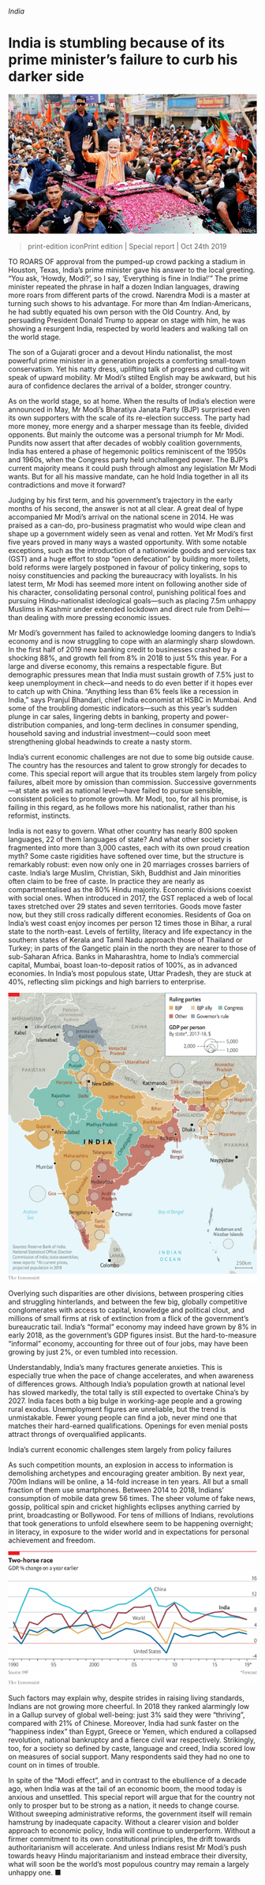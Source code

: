 ###### India

# India is stumbling because of its prime minister’s failure to curb his darker side 

![image](images/20191026_SRP025_0.jpg) 

> print-edition iconPrint edition | Special report | Oct 24th 2019 

TO ROARS OF approval from the pumped-up crowd packing a stadium in Houston, Texas, India’s prime minister gave his answer to the local greeting. “You ask, ‘Howdy, Modi?’, so I say, ‘Everything is fine in India!’” The prime minister repeated the phrase in half a dozen Indian languages, drawing more roars from different parts of the crowd. Narendra Modi is a master at turning such shows to his advantage. For more than 4m Indian-Americans, he had subtly equated his own person with the Old Country. And, by persuading President Donald Trump to appear on stage with him, he was showing a resurgent India, respected by world leaders and walking tall on the world stage. 

The son of a Gujarati grocer and a devout Hindu nationalist, the most powerful prime minister in a generation projects a comforting small-town conservatism. Yet his natty dress, uplifting talk of progress and cutting wit speak of upward mobility. Mr Modi’s stilted English may be awkward, but his aura of confidence declares the arrival of a bolder, stronger country. 

As on the world stage, so at home. When the results of India’s election were announced in May, Mr Modi’s Bharatiya Janata Party (BJP) surprised even its own supporters with the scale of its re-election success. The party had more money, more energy and a sharper message than its feeble, divided opponents. But mainly the outcome was a personal triumph for Mr Modi. Pundits now assert that after decades of wobbly coalition governments, India has entered a phase of hegemonic politics reminiscent of the 1950s and 1960s, when the Congress party held unchallenged power. The BJP’s current majority means it could push through almost any legislation Mr Modi wants. But for all his massive mandate, can he hold India together in all its contradictions and move it forward? 

Judging by his first term, and his government’s trajectory in the early months of his second, the answer is not at all clear. A great deal of hype accompanied Mr Modi’s arrival on the national scene in 2014. He was praised as a can-do, pro-business pragmatist who would wipe clean and shape up a government widely seen as venal and rotten. Yet Mr Modi’s first five years proved in many ways a wasted opportunity. With some notable exceptions, such as the introduction of a nationwide goods and services tax (GST) and a huge effort to stop “open defecation” by building more toilets, bold reforms were largely postponed in favour of policy tinkering, sops to noisy constituencies and packing the bureaucracy with loyalists. In his latest term, Mr Modi has seemed more intent on following another side of his character, consolidating personal control, punishing political foes and pursuing Hindu-nationalist ideological goals—such as placing 7.5m unhappy Muslims in Kashmir under extended lockdown and direct rule from Delhi—than dealing with more pressing economic issues. 

Mr Modi’s government has failed to acknowledge looming dangers to India’s economy and is now struggling to cope with an alarmingly sharp slowdown. In the first half of 2019 new banking credit to businesses crashed by a shocking 88%, and growth fell from 8% in 2018 to just 5% this year. For a large and diverse economy, this remains a respectable figure. But demographic pressures mean that India must sustain growth of 7.5% just to keep unemployment in check—and needs to do even better if it hopes ever to catch up with China. “Anything less than 6% feels like a recession in India,” says Pranjul Bhandari, chief India economist at HSBC in Mumbai. And some of the troubling domestic indicators—such as this year’s sudden plunge in car sales, lingering debts in banking, property and power-distribution companies, and long-term declines in consumer spending, household saving and industrial investment—could soon meet strengthening global headwinds to create a nasty storm. 

India’s current economic challenges are not due to some big outside cause. The country has the resources and talent to grow strongly for decades to come. This special report will argue that its troubles stem largely from policy failures, albeit more by omission than commission. Successive governments—at state as well as national level—have failed to pursue sensible, consistent policies to promote growth. Mr Modi, too, for all his promise, is failing in this regard, as he follows more his nationalist, rather than his reformist, instincts. 

India is not easy to govern. What other country has nearly 800 spoken languages, 22 of them languages of state? And what other society is fragmented into more than 3,000 castes, each with its own proud creation myth? Some caste rigidities have softened over time, but the structure is remarkably robust: even now only one in 20 marriages crosses barriers of caste. India’s large Muslim, Christian, Sikh, Buddhist and Jain minorities often claim to be free of caste. In practice they are nearly as compartmentalised as the 80% Hindu majority. Economic divisions coexist with social ones. When introduced in 2017, the GST replaced a web of local taxes stretched over 29 states and seven territories. Goods move faster now, but they still cross radically different economies. Residents of Goa on India’s west coast enjoy incomes per person 12 times those in Bihar, a rural state to the north-east. Levels of fertility, literacy and life expectancy in the southern states of Kerala and Tamil Nadu approach those of Thailand or Turkey; in parts of the Gangetic plain in the north they are nearer to those of sub-Saharan Africa. Banks in Maharashtra, home to India’s commercial capital, Mumbai, boast loan-to-deposit ratios of 100%, as in advanced economies. In India’s most populous state, Uttar Pradesh, they are stuck at 40%, reflecting slim pickings and high barriers to enterprise. 

![image](images/20191026_SRM929.png) 

Overlying such disparities are other divisions, between prospering cities and struggling hinterlands, and between the few big, globally competitive conglomerates with access to capital, knowledge and political clout, and millions of small firms at risk of extinction from a flick of the government’s bureaucratic tail. India’s “formal” economy may indeed have grown by 8% in early 2018, as the government’s GDP figures insist. But the hard-to-measure “informal” economy, accounting for three out of four jobs, may have been growing by just 2%, or even tumbled into recession. 

Understandably, India’s many fractures generate anxieties. This is especially true when the pace of change accelerates, and when awareness of differences grows. Although India’s population growth at national level has slowed markedly, the total tally is still expected to overtake China’s by 2027. India faces both a big bulge in working-age people and a growing rural exodus. Unemployment figures are unreliable, but the trend is unmistakable. Fewer young people can find a job, never mind one that matches their hard-earned qualifications. Openings for even menial posts attract throngs of overqualified applicants. 

India’s current economic challenges stem largely from policy failures 

As such competition mounts, an explosion in access to information is demolishing archetypes and encouraging greater ambition. By next year, 700m Indians will be online, a 14-fold increase in ten years. All but a small fraction of them use smartphones. Between 2014 to 2018, Indians’ consumption of mobile data grew 56 times. The sheer volume of fake news, gossip, political spin and cricket highlights eclipses anything carried by print, broadcasting or Bollywood. For tens of millions of Indians, revolutions that took generations to unfold elsewhere seem to be happening overnight; in literacy, in exposure to the wider world and in expectations for personal achievement and freedom. 

![image](images/20191026_SRC781.png) 

Such factors may explain why, despite strides in raising living standards, Indians are not growing more cheerful. In 2018 they ranked alarmingly low in a Gallup survey of global well-being: just 3% said they were “thriving”, compared with 21% of Chinese. Moreover, India had sunk faster on the “happiness index” than Egypt, Greece or Yemen, which endured a collapsed revolution, national bankruptcy and a fierce civil war respectively. Strikingly, too, for a society so defined by caste, language and creed, India scored low on measures of social support. Many respondents said they had no one to count on in times of trouble. 

In spite of the “Modi effect”, and in contrast to the ebullience of a decade ago, when India was at the tail of an economic boom, the mood today is anxious and unsettled. This special report will argue that for the country not only to prosper but to be strong as a nation, it needs to change course. Without sweeping administrative reforms, the government itself will remain hamstrung by inadequate capacity. Without a clearer vision and bolder approach to economic policy, India will continue to underperform. Without a firmer commitment to its own constitutional principles, the drift towards authoritarianism will accelerate. And unless Indians resist Mr Modi’s push towards heavy Hindu majoritarianism and instead embrace their diversity, what will soon be the world’s most populous country may remain a largely unhappy one. ■ 

